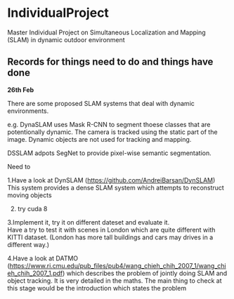 # IndividualProject
Master Individual Project on Simultaneous Localization and Mapping (SLAM) in dynamic outdoor environment

## Records for things need to do and things have done

**26th Feb**

There are some proposed SLAM systems that deal with dynamic environments.

e.g. 
DynaSLAM uses Mask R-CNN to segment thoese classes that are potentionally dynamic.
The camera is tracked using the static part of the image.  Dynamic objects are not used
for tracking and mapping.

DSSLAM adpots SegNet to provide pixel-wise semantic segmentation.  


Need to

1.Have a look at DynSLAM (https://github.com/AndreiBarsan/DynSLAM)
  This system provides a dense SLAM system which attempts to reconstruct moving objects

2. try cuda 8

3.Implement it, try it on different dateset and evaluate it.  
  Have a try to test it with scenes in London which are quite different with KITTI dataset.
  (London has more tall buildings and cars may drives in a different way.)

4.Have a look at DATMO (https://www.ri.cmu.edu/pub_files/pub4/wang_chieh_chih_2007_1/wang_chieh_chih_2007_1.pdf) 
  which describes the problem of jointly doing SLAM and object tracking. 
  It is very detailed in the maths. The main thing to check at this stage 
  would be the introduction which states the problem


